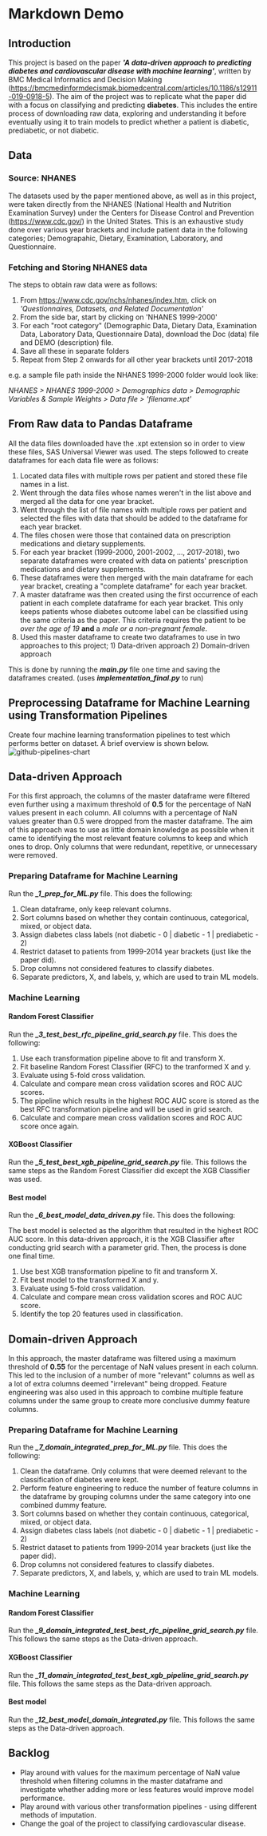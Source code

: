 # Markdown Demo

## Introduction
This project is based on the paper _**'A data-driven approach to predicting diabetes and cardiovascular disease with machine learning'**_, written by BMC Medical Informatics and Decision Making (https://bmcmedinformdecismak.biomedcentral.com/articles/10.1186/s12911-019-0918-5). The aim of the project was to replicate what the paper did with a focus on classifying and predicting **diabetes**. This includes the entire process of downloading raw data, exploring and understanding it before eventually using it to train models to predict whether a patient is diabetic, prediabetic, or not diabetic.

## Data
### Source: NHANES
The datasets used by the paper mentioned above, as well as in this project, were taken directly from the NHANES (National Health and Nutrition Examination Survey) under the Centers for Disease Control and Prevention (https://www.cdc.gov/) in the United States. This is an exhaustive study done over various year brackets and include patient data in the following categories; Demograpahic, Dietary, Examination, Laboratory, and Questionnaire. 

### Fetching and Storing NHANES data
The steps to obtain raw data were as follows:
1. From https://www.cdc.gov/nchs/nhanes/index.htm, click on _'Questionnaires, Datasets, and Related Documentation'_
2. From the side bar, start by clicking on 'NHANES 1999-2000'
3. For each "root category" (Demographic Data, Dietary Data, Examination Data, Laboratory Data, Questionnaire Data), download the Doc (data) file and DEMO (description) file.
4. Save all these in separate folders 
5. Repeat from Step 2 onwards for all other year brackets until 2017-2018

e.g. a sample file path inside the NHANES 1999-2000 folder would look like: 

_NHANES > NHANES 1999-2000 > Demographics data > Demographic Variables & Sample Weights > Data file > 'filename.xpt'_

## From Raw data to Pandas Dataframe
All the data files downloaded have the .xpt extension so in order to view these files, SAS Universal Viewer was used. 
The steps followed to create dataframes for each data file were as follows:
1. Located data files with multiple rows per patient and stored these file names in a list.
2. Went through the data files whose names weren't in the list above and merged all the data for one year bracket.
3. Went through the list of file names with multiple rows per patient and selected the files with data that should be added to the dataframe for each year bracket. 
4. The files chosen were those that contained data on prescription medications and dietary supplements.
5. For each year bracket (1999-2000, 2001-2002, ..., 2017-2018), two separate dataframes were created with data on patients' prescription medications and dietary supplements. 
6. These dataframes were then merged with the main dataframe for each year bracket, creating a "complete dataframe" for each year bracket.
7. A master dataframe was then created using the first occurrence of each patient in each complete dataframe for each year bracket. This only keeps patients whose diabetes outcome label can be classified using the same criteria as the paper. This criteria requires the patient to be _over the age of 19_ **and** a _male or a non-pregnant female_.
8. Used this master dataframe to create two dataframes to use in two approaches to this project; 1) Data-driven approach 2) Domain-driven approach

This is done by running the _**main.py**_ file one time and saving the dataframes created. (uses _**implementation_final.py**_ to run)

## Preprocessing Dataframe for Machine Learning using Transformation Pipelines
Create four machine learning transformation pipelines to test which performs better on dataset. A brief overview is shown below.
![github-pipelines-chart](https://user-images.githubusercontent.com/76870222/129478688-0c4e4f19-f7ca-4a06-a4e6-e6c3516cec6c.jpg)

## Data-driven Approach
For this first approach, the columns of the master dataframe were filtered even further using a maximum threshold of **0.5** for the percentage of NaN values present in each column. All columns with a percentage of NaN values greater than 0.5 were dropped from the master dataframe. The aim of this approach was to use as little domain knowledge as possible when it came to identifying the most relevant feature columns to keep and which ones to drop. Only columns that were redundant, repetitive, or unnecessary were removed. 

### Preparing Dataframe for Machine Learning
Run the _**_1_prep_for_ML.py**_ file. This does the following:
1. Clean dataframe, only keep relevant columns.
2. Sort columns based on whether they contain continuous, categorical, mixed, or object data.
3. Assign diabetes class labels (not diabetic - 0 | diabetic - 1 | prediabetic - 2)
4. Restrict dataset to patients from 1999-2014 year brackets (just like the paper did).
5. Drop columns not considered features to classify diabetes.
6. Separate predictors, X, and labels, y, which are used to train ML models.

### Machine Learning
#### Random Forest Classifier
Run the _**_3_test_best_rfc_pipeline_grid_search.py**_ file. This does the following:
1. Use each transformation pipeline above to fit and transform X. 
2. Fit baseline Random Forest Classifier (RFC) to the tranformed X and y.
3. Evaluate using 5-fold cross validation.
4. Calculate and compare mean cross validation scores and ROC AUC scores.
5. The pipeline which results in the highest ROC AUC score is stored as the best RFC transformation pipeline and will be used in grid search.
6. Calculate and compare mean cross validation scores and ROC AUC score once again.

#### XGBoost Classifier
Run the _**_5_test_best_xgb_pipeline_grid_search.py**_ file. This follows the same steps as the Random Forest Classifier did except the XGB Classifier was used.

#### Best model
Run the _**_6_best_model_data_driven.py**_ file. This does the following: 

The best model is selected as the algorithm that resulted in the highest ROC AUC score. In this data-driven approach, it is the XGB Classifier after conducting grid search with a parameter grid. Then, the process is done one final time. 
1. Use best XGB transformation pipeline to fit and transform X.
2. Fit best model to the transformed X and y.
3. Evaluate using 5-fold cross validation.
4. Calculate and compare mean cross validation scores and ROC AUC score.
5. Identify the top 20 features used in classification.

## Domain-driven Approach
In this approach, the master dataframe was filtered using a maximum threshold of **0.55** for the percentage of NaN values present in each column. This led to the inclusion of a number of more "relevant" columns as well as a lot of extra columns deemed "irrelevant" being dropped. Feature engineering was also used in this approach to combine multiple feature columns under the same group to create more conclusive dummy feature columns. 

### Preparing Dataframe for Machine Learning
Run the _**_7_domain_integrated_prep_for_ML.py**_ file. This does the following:
1. Clean the dataframe. Only columns that were deemed relevant to the classification of diabetes were kept. 
2. Perform feature engineering to reduce the number of feature columns in the dataframe by grouping columns under the same category into one combined dummy feature.
3. Sort columns based on whether they contain continuous, categorical, mixed, or object data.
4. Assign diabetes class labels (not diabetic - 0 | diabetic - 1 | prediabetic - 2)
5. Restrict dataset to patients from 1999-2014 year brackets (just like the paper did).
6. Drop columns not considered features to classify diabetes.
7. Separate predictors, X, and labels, y, which are used to train ML models.

### Machine Learning
#### Random Forest Classifier
Run the _**_9_domain_integrated_test_best_rfc_pipeline_grid_search.py**_ file. This follows the same steps as the Data-driven approach.

#### XGBoost Classifier
Run the _**_11_domain_integrated_test_best_xgb_pipeline_grid_search.py**_ file. This follows the same steps as the Data-driven approach.

#### Best model
Run the _**_12_best_model_domain_integrated.py**_ file. This follows the same steps as the Data-driven approach.

## Backlog
- Play around with values for the maximum percentage of NaN value threshold when filtering columns in the master dataframe and investigate whether adding more or less features would improve model performance.
- Play around with various other transformation pipelines - using different methods of imputation.
- Change the goal of the project to classifying cardiovascular disease.
